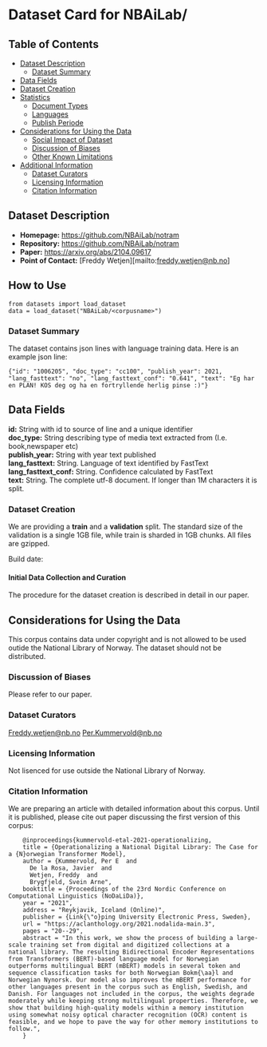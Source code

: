 # Dataset Card for NBAiLab/<corpusname>

## Table of Contents
- [Dataset Description](#dataset-description)
  - [Dataset Summary](#dataset-summary)
- [Data Fields](#data-fiels)
- [Dataset Creation](#dataset-creation)
- [Statistics](#statistics)
  - [Document Types](#document-types)
  - [Languages](#languages)
  - [Publish Periode](#publish-periode)
- [Considerations for Using the Data](#considerations-for-using-the-data)
  - [Social Impact of Dataset](#social-impact-of-dataset)
  - [Discussion of Biases](#discussion-of-biases)
  - [Other Known Limitations](#other-known-limitations)
- [Additional Information](#additional-information)
  - [Dataset Curators](#dataset-curators)
  - [Licensing Information](#licensing-information)
  - [Citation Information](#citation-information)

## Dataset Description
- **Homepage:** https://github.com/NBAiLab/notram
- **Repository:** https://github.com/NBAiLab/notram
- **Paper:** https://arxiv.org/abs/2104.09617
- **Point of Contact:** [Freddy Wetjen][mailto:freddy.wetjen@nb.no]

## How to Use
```
from datasets import load_dataset
data = load_dataset("NBAiLab/<corpusname>")
```

### Dataset Summary
The <corpusname> dataset contains json lines with language training data. Here is an example json line:
```
{"id": "1006205", "doc_type": "cc100", "publish_year": 2021, "lang_fasttext": "no", "lang_fasttext_conf": "0.641", "text": "Eg har en PLAN! KOS deg og ha en fortryllende herlig pinse :)"}
```
## Data Fields
**id:** String with id to source of line and a unique identifier  
**doc_type:** String describing type of media text extracted from (I.e. book,newspaper etc)  
**publish_year:** String with year text published  
**lang_fasttext:** String. Language of text identified by FastText  
**lang_fasttext_conf:** String. Confidence calculated by FastText  
**text:** String. The complete utf-8 document. If longer than 1M characters it is split.   

### Dataset Creation
We are providing a **train** and a **validation** split. The standard size of the validation is a single 1GB file, while train is sharded in 1GB chunks. All files are gzipped.

Build date: <builddate>

#### Initial Data Collection and Curation
The procedure for the dataset creation is described in detail in our paper.

<stats>

## Considerations for Using the Data
This corpus contains data under copyright and is not allowed to be used outide the National Library of Norway. The dataset should not be distributed.

### Discussion of Biases
Please refer to our paper.

### Dataset Curators
Freddy.wetjen@nb.no
Per.Kummervold@nb.no

### Licensing Information
Not lisenced for use outside the National Library of Norway.

### Citation Information
We are preparing an article with detailed information about this corpus. Until it is published, please cite out paper discussing the first version of this corpus:
```
    @inproceedings{kummervold-etal-2021-operationalizing,
    title = {Operationalizing a National Digital Library: The Case for a {N}orwegian Transformer Model},
    author = {Kummervold, Per E  and
      De la Rosa, Javier  and
      Wetjen, Freddy  and
      Brygfjeld, Svein Arne",
    booktitle = {Proceedings of the 23rd Nordic Conference on Computational Linguistics (NoDaLiDa)},
    year = "2021",
    address = "Reykjavik, Iceland (Online)",
    publisher = {Link{\"o}ping University Electronic Press, Sweden},
    url = "https://aclanthology.org/2021.nodalida-main.3",
    pages = "20--29",
    abstract = "In this work, we show the process of building a large-scale training set from digital and digitized collections at a national library. The resulting Bidirectional Encoder Representations from Transformers (BERT)-based language model for Norwegian outperforms multilingual BERT (mBERT) models in several token and sequence classification tasks for both Norwegian Bokm{\aa}l and Norwegian Nynorsk. Our model also improves the mBERT performance for other languages present in the corpus such as English, Swedish, and Danish. For languages not included in the corpus, the weights degrade moderately while keeping strong multilingual properties. Therefore, we show that building high-quality models within a memory institution using somewhat noisy optical character recognition (OCR) content is feasible, and we hope to pave the way for other memory institutions to follow.",
    }
```
